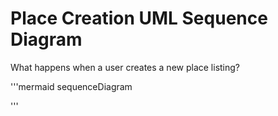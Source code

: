 # Place Creation UML Sequence Diagram
What happens when a user creates a new place listing?

'''mermaid
sequenceDiagram

'''